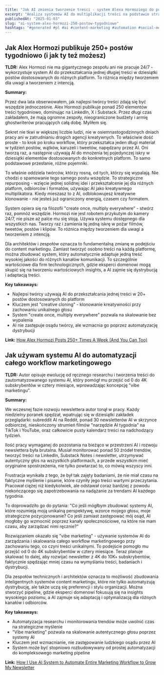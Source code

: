 ```yaml
---
title: "Jak AI zmienia tworzenie treści - system Alexa Hormoziego do publikowania 250+ postów tygodniowo"
excerpt: "Analiza systemów AI do multiplikacji treści na podstawie strategii najlepszych twórców internetowych"
publishedAt: "2025-01-03"
slug: "ai-system-alex-hormozi-250-postow-tygodniowo"
hashtags: "#generated #pl #ai #content-marketing #automation #social-media #personal-branding #llm #claude
---
```


## Jak Alex Hormozi publikuje 250+ postów tygodniowo (i jak ty też możesz)

**TLDR:** Alex Hormozi nie ma gigantycznego zespołu ani nie pracuje 24/7 - wykorzystuje system AI do przekształcania jednej długiej treści w dziesiątki postów dostosowanych do różnych platform. To różnica między tworzeniem dla uwagi a tworzeniem z intencją.

**Summary:**

Przez dwa lata obserwowałem, jak najlepsi twórcy treści zdają się być wszędzie jednocześnie. Alex Hormozi publikuje ponad 250 elementów treści tygodniowo, dominując na LinkedIn, X i Substack. Przez długi czas zakładałem, że mają ogromne zespoły, nieograniczone budżety i armię ghostwriterów pracujących całą dobę. Myliłem się.

Sekret nie tkwi w większej liczbie ludzi, nie w osiemnastogodzinnych dniach pracy ani w zatrudnianiu drogich agencji kreatywnych. To właściwie dość proste - to krok po kroku workflow, który przekształca jeden długi materiał w tydzień postów, wątków, karuzeli i tweetów, napędzany przez AI. Oni tworzą raz, a następnie używają AI do mnożenia tej pojedynczej iskry w dziesiątki elementów dostosowanych do konkretnych platform. To samo podstawowe przesłanie, różne pojemniki.

To właśnie oddziela twórców, którzy rosną, od tych, którzy się wypalają. Nie chodzi o spamowanie tego samego postu wszędzie. To strategiczne repurposing - wzięcie jednej solidnej idei i przekształcenie jej dla różnych platform, odbiorców i formatów, używając AI jako kreatywnego multiplikatora. Kiedy mieszasz to z AI, odblokowujesz kreatywne klonowanie - nie jesteś już ograniczony energią, czasem czy formatem.

System opiera się na filozofii "create once, multiply everywhere" - stwórz raz, pomnóż wszędzie. Hormozi nie jest robotem przykutym do kamery 24/7, nie pisze aż palce mu się stoją. Używa systemu dostępnego dla wszystkich nas. Tworzy raz i zamienia tę jedną iskrę w pożar filmów, tweetów, postów i klipów. To różnica między tworzeniem dla uwagi a tworzeniem z intencją.

Dla architektów i zespołów oznacza to fundamentalną zmianę w podejściu do content marketingu. Zamiast tworzyć osobno treści na każdą platformę, można zbudować system, który automatycznie adaptuje jedną treść wysokiej jakości do różnych kanałów komunikacji. To szczególnie wartościowe dla firm technologicznych, gdzie eksperci domenowi mogą skupić się na tworzeniu wartościowych insights, a AI zajmie się dystrybucją i adaptacją treści.

**Key takeaways:**

- Najlepsi twórcy używają AI do przekształcania jednej treści w 20+ postów dostosowanych do platform
- Kluczem jest "creative cloning" - klonowanie kreatywności przy zachowaniu unikalnego głosu
- System "create once, multiply everywhere" pozwala na skalowanie bez wypalenia
- AI nie zastępuje osądu twórcy, ale wzmacnia go poprzez automatyzację dystrybucji

**Link:** [How Alex Hormozi Posts 250+ Times A Week (And You Can Too)](https://aimaker.substack.com/p/alex-hormozi-ai-content-repurposing-system-turn-one-idea-into-social-posts)

## Jak używam systemu AI do automatyzacji całego workflow marketingowego

**TLDR:** Autor opisuje ewolucję od ręcznego researchu i tworzenia treści do zautomatyzowanego systemu AI, który pomógł mu przejść od 0 do 4K subskrybentów w cztery miesiące, wprowadzając koncepcję "vibe marketingu".

**Summary:**

We wczesnej fazie rozwoju newslettera autor tonął w pracy. Każdy niedzielny poranek spędzał, wpatrując się w dziesiątki zakładek przeglądarki: subreddit AI na Reddit, ponad 30 newsletterów AI w skrzynce odbiorczej, nieskończony strumień filmów "narzędzie AI tygodnia" na TikTok i YouTube, oraz całkowicie pusty kalendarz treści na nadchodzący tydzień.

Ilość pracy wymaganej do pozostania na bieżąco w przestrzeni AI i rozwoju newslettera była brutalna. Musiał monitorować ponad 50 źródeł trendów, tworzyć treści na LinkedIn, Substack Notes i newsletter, utrzymywać autentyczny głos na wszystkich platformach, a przede wszystkim mieć oryginalne spostrzeżenia, nie tylko powtarzać to, co mówią wszyscy inni.

Frustracja wynikała z tego, że był tak zajęty badaniami, że nie miał czasu na faktyczne myślenie i pisanie, które czyniły jego treści wartymi przeczytania. Pracował ciężej niż kiedykolwiek, ale odstawał coraz bardziej z powodu niekończącego się zapotrzebowania na nadążanie za trendami AI każdego tygodnia.

To doprowadziło go do pytania: "Co jeśli mógłbym zbudować systemy AI, które rozumieją moją unikalną perspektywę, wzorce mojego głosu, moje strategiczne pozycjonowanie? Co jeśli zamiast zastępować mój osąd, AI mogłoby go wzmocnić poprzez kanały społecznościowe, na które nie mam czasu, aby zarządzać nimi ręcznie?"

Rozwiązaniem okazało się "vibe marketing" - używanie systemów AI do zarządzania i skalowania całego workflow marketingowego przy zachowaniu tego, co czyni treści unikalnymi. To podejście pomogło mu przejść od 0 do 4K subskrybentów w cztery miesiące. Teraz planuje skalować to dalej, aby rozwijać newsletter z 4K do 10K+ subskrybentów, faktycznie spędzając mniej czasu na wymyślaniu treści, badaniach i dystrybucji.

Dla zespołów technicznych i architektów oznacza to możliwość zbudowania inteligentnych systemów content marketingu, które nie tylko automatyzują dystrybucję, ale także uczą się preferencji i stylu organizacji. Można stworzyć pipeline, gdzie eksperci domenowi fokusują się na insights wysokiego poziomu, a AI zajmuje się adaptacją i optymalizacją dla różnych kanałów i odbiorców.

**Key takeaways:**

- Automatyzacja researchu i monitorowania trendów może uwolnić czas na strategiczne myślenie
- "Vibe marketing" pozwala na skalowanie autentycznego głosu poprzez systemy AI
- Kluczem jest wzmacnianie, nie zastępowanie ludzkiego osądu przez AI
- System może być stopniowo rozbudowywany od prostej automatyzacji do kompleksowego marketing pipeline

**Link:** [How I Use AI System to Automate Entire Marketing Workflow to Grow My Newsletter](https://aimaker.substack.com/p/how-i-use-ai-system-to-automate-entire)
